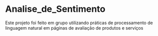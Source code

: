 # Analise_de_Sentimento
Este projeto foi feito em grupo utilizando práticas de processamento de linguagem natural em páginas de avaliação de produtos e serviços
